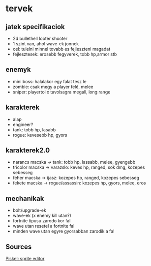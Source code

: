 # tervek

## jatek specifikaciok
- 2d bullethell looter shooter
- 1 szint van, ahol wave-ek jonnek
- cel: tulelni minnel tovabb es fejleszteni magadat
- fejlesztesek: erosebb fegyverek, tobb hp,armor stb

## enemyk
- mini boss: halalakor egy falat tesz le
- zombie: csak megy a player felé, melee
- sniper: playertol x tavolsagra megall, long range

## karakterek
- alap
- engineer?
- tank: tobb hp, lasabb
- rogue: kevesebb hp, gyors

## karakterek2.0
- narancs macska -> tank: tobb hp, lassabb, melee, gyengebb
- tricolor macska ->  varazslo: keves hp, ranged, sok dmg, kozepes sebesseg
- feher macska -> ijasz: kozepes hp, ranged, kozepes sebesseg
- fekete macska -> rogue/assassin: kozepes hp, gyors, melee, eros

## mechanikak
- bolt/upgrade-ek
- wave-ek (x enemy kill utan?)
- fortnite tipusu zarodo kor fal
- wave utan resetel a fortnite fal
- minden wave utan egyre gyorsabban zarodik a fal

## Sources
[Piskel: sprite editor](https://www.piskelapp.com/)
